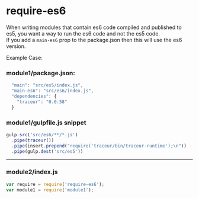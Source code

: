 require-es6
====

When writing modules that contain es6 code compiled and published to es5, you want a way to run the es6 code and not the es5 code.  
If you add a `main-es6` prop to the package.json then this will use the es6 version.


Example Case:

### module1/package.json:
```js
  "main": "src/es5/index.js",
  "main-es6": "src/es6/index.js",
  "dependencies": {
    "traceur": "0.0.58"
  }
```

### module1/gulpfile.js snippet
```js
gulp.src('src/es6/**/*.js')
  .pipe(traceur())
  .pipe(insert.prepend("require('traceur/bin/traceur-runtime');\n"))
  .pipe(gulp.dest('src/es5'))
```

---

### module2/index.js
```js
var require = require('require-es6');
var module1 = require('module1');
```